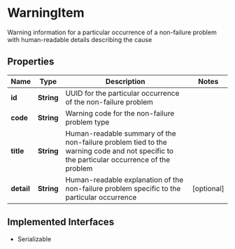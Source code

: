 

# WarningItem

Warning information for a particular occurrence of a non-failure problem with human-readable details describing the cause

## Properties

Name | Type | Description | Notes
------------ | ------------- | ------------- | -------------
**id** | **String** | UUID for the particular occurrence of the non-failure problem | 
**code** | **String** | Warning code for the non-failure problem type | 
**title** | **String** | Human-readable summary of the non-failure problem tied to the warning code and not specific to the particular occurrence of the problem | 
**detail** | **String** | Human-readable explanation of the non-failure problem specific to the particular occurrence |  [optional]


## Implemented Interfaces

* Serializable


